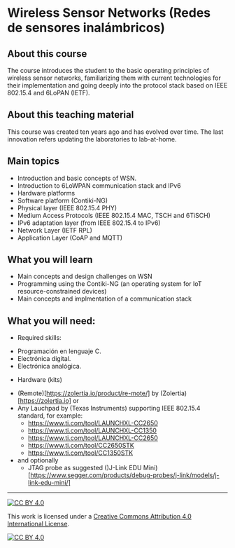 # Wireless Sensor Networks (Redes de sensores inalámbricos)
## About this course
The course introduces the student to the basic operating principles of wireless sensor networks, familiarizing them with current technologies for their implementation and going deeply into the protocol stack based on IEEE 802.15.4 and 6LoPAN (IETF).

## About this teaching material
This course was created ten years ago and has evolved over time.
The last innovation refers updating the laboratories to lab-at-home.  

## Main topics
* Introduction and basic concepts of WSN.
* Introduction to 6LoWPAN communication stack and IPv6
* Hardware platforms
* Software platform (Contiki-NG)
* Physical layer (IEEE 802.15.4 PHY)
* Medium Access Protocols (IEEE 802.15.4 MAC, TSCH and 6TiSCH)
* IPv6 adaptation layer (from IEEE 802.15.4 to IPv6)
* Network Layer (IETF RPL)
* Application Layer (CoAP and MQTT)

## What you will learn
* Main concepts and design challenges on WSN
* Programming using the Contiki-NG (an operating system for IoT resource-constrained devices)
* Main concepts and implmentation of a communication stack

## What you will need:
* Required skills:
 - Programación en lenguaje C.
 - Electrónica digital. 
 - Electrónica analógica. 
* Hardware (kits)
 - (Remote)[https://zolertia.io/product/re-mote/] by (Zolertia)[https://zolertia.io] or
 - Any Lauchpad by (Texas Instruments) supporting IEEE 802.15.4 standard, for example:
 	* https://www.ti.com/tool/LAUNCHXL-CC2650
 	* https://www.ti.com/tool/LAUNCHXL-CC1350
 	* https://www.ti.com/tool/LAUNCHXL-CC2650	
 	* https://www.ti.com/tool/CC2650STK
 	* https://www.ti.com/tool/CC1350STK
 - and optionally
 	* JTAG probe as suggested ()J-Link EDU Mini) [https://www.segger.com/products/debug-probes/j-link/models/j-link-edu-mini/]
***
[![CC BY 4.0][cc-by-shield]][cc-by]

This work is licensed under a
[Creative Commons Attribution 4.0 International License][cc-by].

[![CC BY 4.0][cc-by-image]][cc-by]

[cc-by]: http://creativecommons.org/licenses/by/4.0/
[cc-by-image]: https://i.creativecommons.org/l/by/4.0/88x31.png
[cc-by-shield]: https://img.shields.io/badge/License-CC%20BY%204.0-lightgrey.svg
